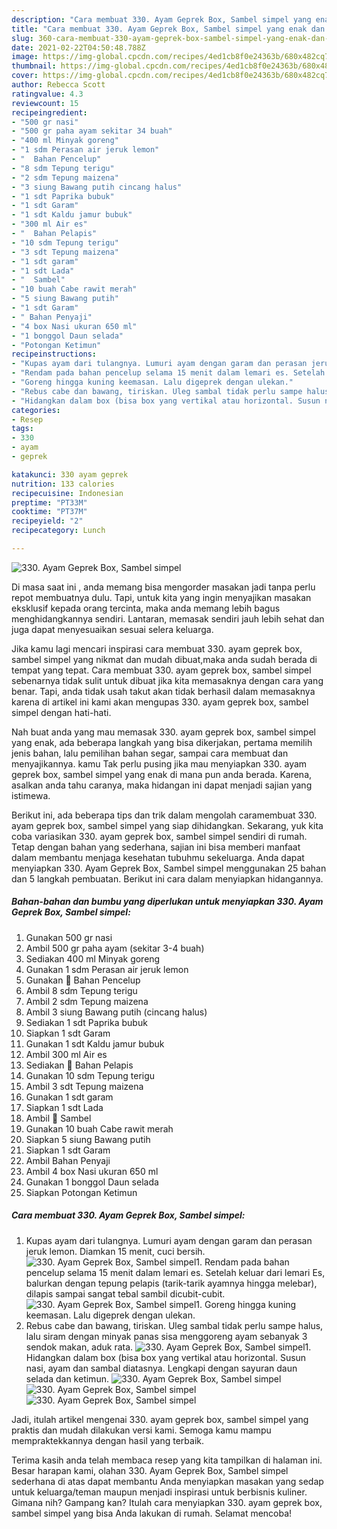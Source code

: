 ```yaml
---
description: "Cara membuat 330. Ayam Geprek Box, Sambel simpel yang enak dan Mudah Dibuat"
title: "Cara membuat 330. Ayam Geprek Box, Sambel simpel yang enak dan Mudah Dibuat"
slug: 360-cara-membuat-330-ayam-geprek-box-sambel-simpel-yang-enak-dan-mudah-dibuat
date: 2021-02-22T04:50:48.788Z
image: https://img-global.cpcdn.com/recipes/4ed1cb8f0e24363b/680x482cq70/330-ayam-geprek-box-sambel-simpel-foto-resep-utama.jpg
thumbnail: https://img-global.cpcdn.com/recipes/4ed1cb8f0e24363b/680x482cq70/330-ayam-geprek-box-sambel-simpel-foto-resep-utama.jpg
cover: https://img-global.cpcdn.com/recipes/4ed1cb8f0e24363b/680x482cq70/330-ayam-geprek-box-sambel-simpel-foto-resep-utama.jpg
author: Rebecca Scott
ratingvalue: 4.3
reviewcount: 15
recipeingredient:
- "500 gr nasi"
- "500 gr paha ayam sekitar 34 buah"
- "400 ml Minyak goreng"
- "1 sdm Perasan air jeruk lemon"
- "  Bahan Pencelup"
- "8 sdm Tepung terigu"
- "2 sdm Tepung maizena"
- "3 siung Bawang putih cincang halus"
- "1 sdt Paprika bubuk"
- "1 sdt Garam"
- "1 sdt Kaldu jamur bubuk"
- "300 ml Air es"
- "  Bahan Pelapis"
- "10 sdm Tepung terigu"
- "3 sdt Tepung maizena"
- "1 sdt garam"
- "1 sdt Lada"
- "  Sambel"
- "10 buah Cabe rawit merah"
- "5 siung Bawang putih"
- "1 sdt Garam"
- " Bahan Penyaji"
- "4 box Nasi ukuran 650 ml"
- "1 bonggol Daun selada"
- "Potongan Ketimun"
recipeinstructions:
- "Kupas ayam dari tulangnya. Lumuri ayam dengan garam dan perasan jeruk lemon. Diamkan 15 menit, cuci bersih."
- "Rendam pada bahan pencelup selama 15 menit dalam lemari es. Setelah keluar dari lemari Es, balurkan dengan tepung pelapis (tarik-tarik ayamnya hingga melebar), dilapis sampai sangat tebal sambil dicubit-cubit."
- "Goreng hingga kuning keemasan. Lalu digeprek dengan ulekan."
- "Rebus cabe dan bawang, tiriskan. Uleg sambal tidak perlu sampe halus, lalu siram dengan minyak panas sisa menggoreng ayam sebanyak 3 sendok makan, aduk rata."
- "Hidangkan dalam box (bisa box yang vertikal atau horizontal. Susun nasi, ayam dan sambal diatasnya. Lengkapi dengan sayuran daun selada dan ketimun."
categories:
- Resep
tags:
- 330
- ayam
- geprek

katakunci: 330 ayam geprek 
nutrition: 133 calories
recipecuisine: Indonesian
preptime: "PT33M"
cooktime: "PT37M"
recipeyield: "2"
recipecategory: Lunch

---
```



![330. Ayam Geprek Box, Sambel simpel](https://img-global.cpcdn.com/recipes/4ed1cb8f0e24363b/680x482cq70/330-ayam-geprek-box-sambel-simpel-foto-resep-utama.jpg)

Di masa  saat ini , anda memang bisa mengorder masakan jadi tanpa perlu repot membuatnya dulu. Tapi, untuk kita yang ingin menyajikan masakan eksklusif kepada orang tercinta, maka anda memang lebih bagus menghidangkannya sendiri. Lantaran, memasak sendiri jauh lebih sehat dan juga dapat menyesuaikan sesuai selera keluarga.

Jika kamu lagi mencari inspirasi cara membuat 330. ayam geprek box, sambel simpel yang nikmat dan mudah dibuat,maka anda sudah berada di tempat yang tepat. Cara membuat 330. ayam geprek box, sambel simpel  sebenarnya tidak sulit untuk dibuat jika kita memasaknya dengan cara yang benar. Tapi, anda tidak usah takut akan tidak berhasil dalam memasaknya 
karena di artikel ini kami akan mengupas 330. ayam geprek box, sambel simpel dengan hati-hati.  



Nah buat anda yang mau memasak 330. ayam geprek box, sambel simpel yang enak, ada beberapa langkah yang bisa dikerjakan, pertama memilih jenis bahan, lalu pemilihan bahan segar, sampai cara membuat dan menyajikannya. kamu Tak perlu pusing jika mau menyiapkan 330. ayam geprek box, sambel simpel yang enak di mana pun anda berada. Karena, asalkan anda  tahu caranya, maka hidangan ini dapat menjadi sajian yang istimewa.

Berikut ini, ada beberapa tips dan trik dalam mengolah caramembuat 330. ayam geprek box, sambel simpel yang siap dihidangkan. Sekarang, yuk kita coba variasikan 330. ayam geprek box, sambel simpel sendiri di rumah. Tetap dengan bahan yang sederhana, sajian ini bisa memberi manfaat dalam membantu menjaga kesehatan tubuhmu sekeluarga. Anda dapat menyiapkan 330. Ayam Geprek Box, Sambel simpel menggunakan 25 bahan dan 5 langkah pembuatan. Berikut ini cara dalam menyiapkan hidangannya.

<!--inarticleads1-->

##### Bahan-bahan dan bumbu yang diperlukan untuk menyiapkan 330. Ayam Geprek Box, Sambel simpel:

1. Gunakan 500 gr nasi
1. Ambil 500 gr paha ayam (sekitar 3-4 buah)
1. Sediakan 400 ml Minyak goreng
1. Gunakan 1 sdm Perasan air jeruk lemon
1. Gunakan  🌸 Bahan Pencelup
1. Ambil 8 sdm Tepung terigu
1. Ambil 2 sdm Tepung maizena
1. Ambil 3 siung Bawang putih (cincang halus)
1. Sediakan 1 sdt Paprika bubuk
1. Siapkan 1 sdt Garam
1. Gunakan 1 sdt Kaldu jamur bubuk
1. Ambil 300 ml Air es
1. Sediakan  🌸 Bahan Pelapis
1. Gunakan 10 sdm Tepung terigu
1. Ambil 3 sdt Tepung maizena
1. Gunakan 1 sdt garam
1. Siapkan 1 sdt Lada
1. Ambil  🌸 Sambel
1. Gunakan 10 buah Cabe rawit merah
1. Siapkan 5 siung Bawang putih
1. Siapkan 1 sdt Garam
1. Ambil  Bahan Penyaji
1. Ambil 4 box Nasi ukuran 650 ml
1. Gunakan 1 bonggol Daun selada
1. Siapkan Potongan Ketimun




<!--inarticleads2-->

##### Cara membuat 330. Ayam Geprek Box, Sambel simpel:

1. Kupas ayam dari tulangnya. Lumuri ayam dengan garam dan perasan jeruk lemon. Diamkan 15 menit, cuci bersih.
<img src="//assets-global.cpcdn.com/assets/icons/button_play-2c75c40dde080a61004c1f40b05d8f140eaff45d7e9e6481dc71c63d2e7c4909.png" alt="330. Ayam Geprek Box, Sambel simpel">1. Rendam pada bahan pencelup selama 15 menit dalam lemari es. Setelah keluar dari lemari Es, balurkan dengan tepung pelapis (tarik-tarik ayamnya hingga melebar), dilapis sampai sangat tebal sambil dicubit-cubit.
<img src="//assets-global.cpcdn.com/assets/icons/button_play-2c75c40dde080a61004c1f40b05d8f140eaff45d7e9e6481dc71c63d2e7c4909.png" alt="330. Ayam Geprek Box, Sambel simpel">1. Goreng hingga kuning keemasan. Lalu digeprek dengan ulekan.
1. Rebus cabe dan bawang, tiriskan. Uleg sambal tidak perlu sampe halus, lalu siram dengan minyak panas sisa menggoreng ayam sebanyak 3 sendok makan, aduk rata.
<img src="//assets-global.cpcdn.com/assets/icons/button_play-2c75c40dde080a61004c1f40b05d8f140eaff45d7e9e6481dc71c63d2e7c4909.png" alt="330. Ayam Geprek Box, Sambel simpel">1. Hidangkan dalam box (bisa box yang vertikal atau horizontal. Susun nasi, ayam dan sambal diatasnya. Lengkapi dengan sayuran daun selada dan ketimun.
<img src="//assets-global.cpcdn.com/assets/icons/button_play-2c75c40dde080a61004c1f40b05d8f140eaff45d7e9e6481dc71c63d2e7c4909.png" alt="330. Ayam Geprek Box, Sambel simpel"><img src="//assets-global.cpcdn.com/assets/icons/button_play-2c75c40dde080a61004c1f40b05d8f140eaff45d7e9e6481dc71c63d2e7c4909.png" alt="330. Ayam Geprek Box, Sambel simpel"><img src="//assets-global.cpcdn.com/assets/icons/button_play-2c75c40dde080a61004c1f40b05d8f140eaff45d7e9e6481dc71c63d2e7c4909.png" alt="330. Ayam Geprek Box, Sambel simpel">



Jadi, itulah artikel mengenai  330. ayam geprek box, sambel simpel  yang praktis dan mudah dilakukan versi kami. Semoga kamu mampu mempraktekkannya dengan hasil yang terbaik. 

Terima kasih anda telah membaca resep yang kita tampilkan di halaman ini. Besar harapan kami, olahan  330. Ayam Geprek Box, Sambel simpel sederhana di atas dapat membantu Anda menyiapkan masakan yang sedap untuk keluarga/teman maupun menjadi inspirasi untuk berbisnis kuliner. Gimana nih? Gampang kan? Itulah cara menyiapkan 330. ayam geprek box, sambel simpel yang bisa Anda lakukan di rumah. Selamat mencoba!


